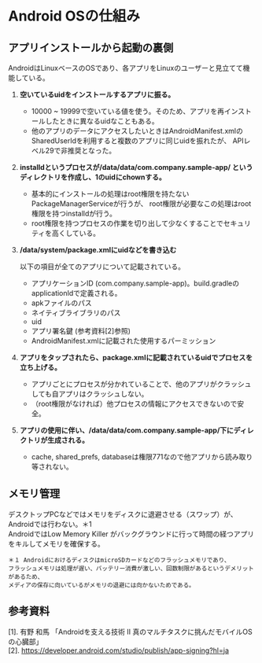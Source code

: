 # Android OSの仕組み
## アプリインストールから起動の裏側
AndroidはLinuxベースのOSであり、各アプリをLinuxのユーザーと見立てて機能している。
1. **空いているuidをインストールするアプリに振る。**

   - 10000 ~ 19999で空いている値を使う。そのため、アプリを再インストールしたときに異なるuidなこともある。
   - 他のアプリのデータにアクセスしたいときはAndroidManifest.xmlのSharedUserIdを利用すると複数のアプリに同じuidを振れたが、
   APIレベル29で非推奨となった。
   
2. **installdというプロセスが/data/data/com.company.sample-app/ というディレクトリを作成し、1のuidにchownする。**

   - 基本的にインストールの処理はroot権限を持たないPackageManagerServiceが行うが、
   root権限が必要なこの処理はroot権限を持つinstalldが行う。
   - root権限を持つプロセスの作業を切り出して少なくすることでセキュリティを高くしている。
   
3. **/data/system/package.xmlにuidなどを書き込む**

   以下の項目が全てのアプリについて記載されている。
   - アプリケーションID (com.company.sample-app)。build.gradleのapplicationIdで定義される。
   - apkファイルのパス
   - ネイティブライブラリのパス
   - uid
   - アプリ署名鍵 (参考資料[2]参照)
   - AndroidManifest.xmlに記載された使用するパーミッション
     
4. **アプリをタップされたら、package.xmlに記載されているuidでプロセスを立ち上げる。**
   
   - アプリごとにプロセスが分かれていることで、他のアプリがクラッシュしても自アプリはクラッシュしない。
   - （root権限がなければ）他プロセスの情報にアクセスできないので安全。
     
5. **アプリの使用に伴い、/data/data/com.company.sample-app/下にディレクトリが生成される。**
   
   - cache, shared_prefs, databaseは権限771なので他アプリから読み取り等されない。
  
## メモリ管理
デスクトップPCなどではメモリをディスクに退避させる（スワップ）が、Androidでは行わない。＊1 <br>
AndroidではLow Memory Killer がバックグラウンドに行って時間の経つアプリをキルしてメモリを確保する。
```
＊１ AndroidにおけるディスクはmicroSDカードなどのフラッシュメモリであり、
フラッシュメモリは処理が遅い、バッテリー消費が激しい、回数制限があるというデメリットがあるため、
メディアの保存に向いているがメモリの退避には向かないためである。
```

## 参考資料
[1]. 有野 和馬 「Androidを支える技術 II 真のマルチタスクに挑んだモバイルOSの心臓部」 <br>
[2]. https://developer.android.com/studio/publish/app-signing?hl=ja

